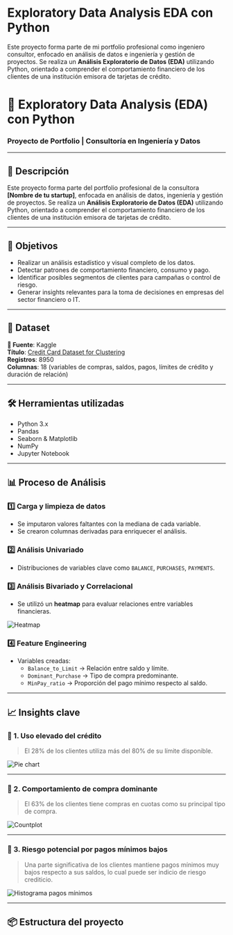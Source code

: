 # Exploratory Data Analysis EDA con Python
Este proyecto forma parte de mi portfolio profesional como ingeniero consultor, enfocado en análisis de datos e ingeniería y gestión de proyectos.  Se realiza un **Análisis Exploratorio de Datos (EDA)** utilizando Python, orientado a comprender el comportamiento financiero de los clientes de una institución emisora de tarjetas de crédito.


# 🧠 Exploratory Data Analysis (EDA) con Python  
### Proyecto de Portfolio | Consultoría en Ingeniería y Datos
---
## 📌 Descripción

Este proyecto forma parte del portfolio profesional de la consultora **[Nombre de tu startup]**, enfocada en análisis de datos, ingeniería y gestión de proyectos. Se realiza un **Análisis Exploratorio de Datos (EDA)** utilizando Python, orientado a comprender el comportamiento financiero de los clientes de una institución emisora de tarjetas de crédito.

---

## 🎯 Objetivos

- Realizar un análisis estadístico y visual completo de los datos.
- Detectar patrones de comportamiento financiero, consumo y pago.
- Identificar posibles segmentos de clientes para campañas o control de riesgo.
- Generar insights relevantes para la toma de decisiones en empresas del sector financiero o IT.

---

## 📂 Dataset

**🔗 Fuente**: Kaggle  
**Título**: [Credit Card Dataset for Clustering](https://www.kaggle.com/datasets/arjunbhasin2013/ccdata)  
**Registros**: 8950  
**Columnas**: 18 (variables de compras, saldos, pagos, límites de crédito y duración de relación)

---

## 🛠️ Herramientas utilizadas

- Python 3.x
- Pandas
- Seaborn & Matplotlib
- NumPy
- Jupyter Notebook

---

## 📊 Proceso de Análisis

### 1️⃣ Carga y limpieza de datos  
- Se imputaron valores faltantes con la mediana de cada variable.
- Se crearon columnas derivadas para enriquecer el análisis.

### 2️⃣ Análisis Univariado  
- Distribuciones de variables clave como `BALANCE`, `PURCHASES`, `PAYMENTS`.

### 3️⃣ Análisis Bivariado y Correlacional  
- Se utilizó un **heatmap** para evaluar relaciones entre variables financieras.

![Heatmap](img/heatmap.png)

### 4️⃣ Feature Engineering  
- Variables creadas:  
  - `Balance_to_Limit` → Relación entre saldo y límite.
  - `Dominant_Purchase` → Tipo de compra predominante.
  - `MinPay_ratio` → Proporción del pago mínimo respecto al saldo.

---

## 📈 Insights clave

### 📌 1. Uso elevado del crédito
> El 28% de los clientes utiliza más del 80% de su límite disponible.

![Pie chart](img/uso_credito.png)

---

### 📌 2. Comportamiento de compra dominante
> El 63% de los clientes tiene compras en cuotas como su principal tipo de compra.

![Countplot](img/dominant_purchase.png)

---

### 📌 3. Riesgo potencial por pagos mínimos bajos
> Una parte significativa de los clientes mantiene pagos mínimos muy bajos respecto a sus saldos, lo cual puede ser indicio de riesgo crediticio.

![Histograma pagos mínimos](img/minpay_ratio.png)

---

## 📦 Estructura del proyecto

